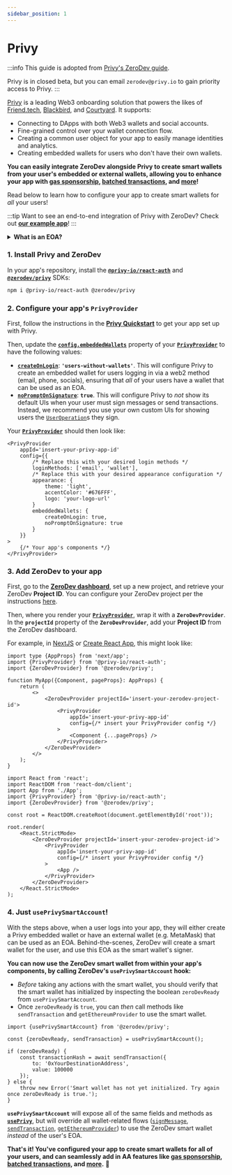 ```yaml
---
sidebar_position: 1
---
```


# Privy

:::info
This guide is adopted from [Privy's ZeroDev guide](https://docs.privy.io/guide/frontend/account-abstraction/zerodev).

Privy is in closed beta, but you can email `zerodev@privy.io` to gain priority access to Privy.
:::

[Privy](https://privy.io/) is a leading Web3 onboarding solution that powers the likes of [Friend.tech](https://www.friend.tech), [Blackbird](https://www.blackbird.xyz/), and [Courtyard](https://courtyard.io/).  It supports:

- Connecting to DApps with both Web3 wallets and social accounts.
- Fine-grained control over your wallet connection flow.
- Creating a common user object for your app to easily manage identities and analytics.
- Creating embedded wallets for users who don't have their own wallets.

**You can easily integrate ZeroDev alongside Privy to create smart wallets from your user's embedded or external wallets, allowing you to enhance your app with [gas sponsorship](/use-wallets/pay-gas-for-users), [batched transactions](/use-wallets/batch-transactions), and [more](/use-wallets/overview)!**

Read below to learn how to configure your app to create smart wallets for _all_ your users!

:::tip
Want to see an end-to-end integration of Privy with ZeroDev? Check out [**our example app**](https://github.com/privy-io/zerodev-example)!
:::

<details>
<summary><b>What is an EOA?</b></summary>

An [**EOA, or externally-owned account**](https://ethereum.org/en/developers/docs/accounts/), is any Ethereum account that is controlled by a private key. Privy's embedded wallets and most external wallets (MetaMask, Coinbase Wallet, Rainbow Wallet, etc.) are EOAs.

EOAs differ from **contract accounts**, which are instead controlled by smart contract code and do not have their own private key. ZeroDev's smart wallet is a contract account. Contract accounts have [enhanced capabilites, such as gas sponsorship and batched transactions](https://ethereum.org/en/roadmap/account-abstraction/).

Since they do not have their own private key, contract accounts cannot _directly_ produce signatures and initiate transaction flows. Instead, each contract account is generally "managed" by an EOA, which authorizes actions taken by the contract account via a signature; this EOA is called a **signer**.

In this integration, the user's EOA (from Privy) serves as the signer for their smart wallet (from ZeroDev). The smart wallet (ZeroDev) holds all assets and submits all transactions to the network, but the signer (Privy) is responsible for producing signatures and "kicking off" transaction flows.
</details>

### 1. Install Privy and ZeroDev

In your app's repository, install the [**`@privy-io/react-auth`**](https://www.npmjs.com/package/@privy-io/react-auth) and [**`@zerodev/privy`**](https://www.npmjs.com/package/@zerodev/privy) SDKs:
```sh
npm i @privy-io/react-auth @zerodev/privy
```

### 2. Configure your app's `PrivyProvider`

First, follow the instructions in the [**Privy Quickstart**](https://docs.privy.io/guide/quickstart) to get your app set up with Privy.

Then, update the [**`config.embeddedWallets`**](https://docs.privy.io/reference/react-auth/modules.md#privyclientconfig) property of your [**`PrivyProvider`**](https://docs.privy.io/reference/react-auth/modules.md#privyprovider) to have the following values:
- [**`createOnLogin`**](https://docs.privy.io/reference/react-auth/modules.md#privyclientconfig): **`'users-without-wallets'`**. This will configure Privy to create an embedded wallet for users logging in via a web2 method (email, phone, socials), ensuring that _all_ of your users have a wallet that can be used as an EOA.
- [**`noPromptOnSignature`**](https://docs.privy.io/reference/react-auth/modules.md#privyclientconfig): **`true`**. This will configure Privy to _not_ show its default UIs when your user must sign messages or send transactions. Instead, we recommend you use your own custom UIs for showing users the [`UserOperation`](https://www.alchemy.com/overviews/user-operations)s they sign.

Your [**`PrivyProvider`**](https://docs.privy.io/reference/react-auth/modules.md#privyprovider) should then look like:
```tsx
<PrivyProvider
    appId='insert-your-privy-app-id'
    config={{
        /* Replace this with your desired login methods */
        loginMethods: ['email', 'wallet'],
        /* Replace this with your desired appearance configuration */
        appearance: {
            theme: 'light',
            accentColor: '#676FFF',
            logo: 'your-logo-url'
        }
        embeddedWallets: {
            createOnLogin: true,
            noPromptOnSignature: true
        }
    }}
>
    {/* Your app's components */}
</PrivyProvider>
```

### 3. Add ZeroDev to your app

First, go to the [**ZeroDev dashboard**](https://dashboard.zerodev.app/), set up a new project, and retrieve your ZeroDev **Project ID**. You can configure your ZeroDev project per the instructions [here](/getting-started).

Then, where you render your [**`PrivyProvider`**](https://docs.privy.io/reference/react-auth/modules.md#privyprovider), wrap it with a **`ZeroDevProvider`**. In the **`projectId`** property of the **`ZeroDevProvider`**, add your **Project ID** from the ZeroDev dashboard.

For example, in [NextJS](https://nextjs.org/) or [Create React App](https://create-react-app.dev/), this might look like:


<Tabs>
<TabItem value="nextjs" label="NextJS">

```tsx title=_app.jsx
import type {AppProps} from 'next/app';
import {PrivyProvider} from '@privy-io/react-auth';
import {ZeroDevProvider} from '@zerodev/privy';

function MyApp({Component, pageProps}: AppProps) {
    return (
        <>
            <ZeroDevProvider projectId='insert-your-zerodev-project-id'>
                <PrivyProvider
                    appId='insert-your-privy-app-id'
                    config={/* insert your PrivyProvider config */}
                >
                    <Component {...pageProps} />
                </PrivyProvider>
            </ZeroDevProvider>
        </>
    );
}
```

</TabItem>
<TabItem value="cra" label="Create React App">

```tsx title=index.js
import React from 'react';
import ReactDOM from 'react-dom/client';
import App from './App';
import {PrivyProvider} from '@privy-io/react-auth';
import {ZeroDevProvider} from '@zerodev/privy';

const root = ReactDOM.createRoot(document.getElementById('root'));

root.render(
    <React.StrictMode>
        <ZeroDevProvider projectId='insert-your-zerodev-project-id'>
            <PrivyProvider
                appId='insert-your-privy-app-id'
                config={/* insert your PrivyProvider config */}
            >
                <App />
            </PrivyProvider>
        </ZeroDevProvider>
    </React.StrictMode>
);
```

</TabItem>
</Tabs>

### 4. Just `usePrivySmartAccount`!

With the steps above, when a user logs into your app, they will either create a Privy embedded wallet or have an external wallet (e.g. MetaMask) that can be used as an EOA. Behind-the-scenes, ZeroDev will create a smart wallet for the user, and use this EOA as the smart wallet's signer.

**You can now use the ZeroDev smart wallet from within your app's components, by calling ZeroDev's `usePrivySmartAccount` hook:**
- _Before_ taking any actions with the smart wallet, you should verify that the smart wallet has initialized by inspecting the boolean `zeroDevReady` from `usePrivySmartAccount`.
- Once `zeroDevReady` is `true`, you can _then_ call methods like `sendTransaction` and `getEthereumProvider` to use the smart wallet.

```tsx title='Sending a transaction with the smart wallet'
import {usePrivySmartAccount} from '@zerodev/privy';

const {zeroDevReady, sendTransaction} = usePrivySmartAccount();

if (zeroDevReady) {
    const transactionHash = await sendTransaction({
        to: '0xYourDestinationAddress',
        value: 100000
    });
} else {
    throw new Error('Smart wallet has not yet initialized. Try again once zeroDevReady is true.');
}

```

**`usePrivySmartAccount`** will expose all of the same fields and methods as [**`usePrivy`**](https://docs.privy.io/reference/react-auth/interfaces/PrivyInterface.md), but will override all wallet-related flows ([`signMessage`](https://docs.privy.io/reference/react-auth/interfaces/PrivyInterface.md#signmessage), [`sendTransaction`](https://docs.privy.io/reference/react-auth/interfaces/PrivyInterface.md#sendtransaction), [`getEthereumProvider`](https://docs.privy.io/reference/react-auth/interfaces/PrivyInterface.md#getethereumprovider)) to use the ZeroDev smart wallet _instead_ of the user's EOA.

**That's it! You've configured your app to create smart wallets for all of your users, and can seamlessly add in AA features like [gas sponsorship](/use-wallets/pay-gas-for-users), [batched transactions](/use-wallets/batch-transactions), and [more](/use-wallets/overview).** 🎉